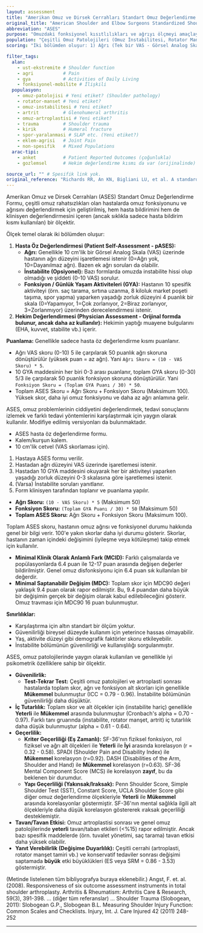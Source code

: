 ```yaml
---
layout: assessment
title: "Amerikan Omuz ve Dirsek Cerrahları Standart Omuz Değerlendirme Formu" # Türkçe'ye çevrilmiş başlık
original_title: "American Shoulder and Elbow Surgeons Standardized Shoulder Assessment Form"
abbreviation: "ASES"
purpose: "Omuzdaki fonksiyonel kısıtlılıkları ve ağrıyı ölçmeyi amaçlayan, duruma özgü bir ölçektir."
population: "Çeşitli Omuz Patolojileri (Omuz İnstabilitesi, Rotator Manşet Hastalığı, Glenohumeral Artrit, Kırıklar, Omuz Artroplastisi, Travma)."
scoring: "İki bölümden oluşur: 1) Ağrı (Tek bir VAS - Görsel Analog Skala, 0-10) ve 2) Fonksiyon/GYA (10 madde, her biri 0-3 arası puanlanır). Toplam skor 100 puan üzerinden hesaplanır (Ağrı %50, Fonksiyon %50 ağırlıklı). Yüksek skor daha iyi durumu gösterir. Sadece hasta tarafından doldurulan kısmı (pASES) da sıklıkla kullanılır."

filter_tags:
  alan:
    - ust-ekstremite # Shoulder function
    - agri           # Pain
    - gya            # Activities of Daily Living
    - fonksiyonel-mobilite # İlişkili
  populasyon:
    - omuz-patolojisi # Yeni etiket? (Shoulder pathology)
    - rotator-manset # Yeni etiket?
    - omuz-instabilitesi # Yeni etiket?
    - artrit         # Glenohumeral arthritis
    - omuz-artroplastisi # Yeni etiket?
    - travma         # Shoulder trauma
    - kirik          # Humeral fracture
    - spor-yaralanmasi # SLAP etc. (Yeni etiket?)
    - eklem-agrisi   # Joint Pain
    - non-spesifik   # Mixed Populations
  arac-tipi:
    - anket          # Patient Reported Outcomes (çoğunlukla)
    - gozlemsel      # Hekim değerlendirme kısmı da var (orijinalinde)

source_url: "" # Spesifik link yok.
original_reference: "Richards RR, An KN, Bigliani LU, et al. A standardized method for the assessment of shoulder function. J Shoulder Elbow Surg. 1994 Nov-Dec;3(6):347-52." # Orijinal ASES formunu tanıtan makale.
---
```





Amerikan Omuz ve Dirsek Cerrahları (ASES) Standart Omuz Değerlendirme Formu, çeşitli omuz rahatsızlıkları olan hastalarda omuz fonksiyonunu ve ağrısını değerlendirmek için geliştirilmiş, hem hasta bildirimini hem de klinisyen değerlendirmesini içeren (ancak sıklıkla sadece hasta bildirim kısmı kullanılan) bir ölçektir.

Ölçek temel olarak iki bölümden oluşur:
1.  **Hasta Öz Değerlendirmesi (Patient Self-Assessment - pASES):**
    *   **Ağrı:** Genellikle 10 cm'lik bir Görsel Analog Skala (VAS) üzerinde hastanın ağrı düzeyini işaretlemesi istenir (0=Ağrı yok, 10=Dayanılmaz ağrı). Bazen ek ağrı soruları da olabilir.
    *   **İnstabilite (Opsiyonel):** Bazı formlarda omuzda instabilite hissi olup olmadığı ve şiddeti (0-10 VAS) sorulur.
    *   **Fonksiyon / Günlük Yaşam Aktiviteleri (GYA):** Hastanın 10 spesifik aktiviteyi (örn. saç tarama, sırtına uzanma, 8 kiloluk market poşeti taşıma, spor yapma) yaparken yaşadığı zorluk düzeyini 4 puanlık bir skala (0=Yapamıyor, 1=Çok zorlanıyor, 2=Biraz zorlanıyor, 3=Zorlanmıyor) üzerinden derecelendirmesi istenir.
2.  **Hekim Değerlendirmesi (Physician Assessment - Orijinal formda bulunur, ancak daha az kullanılır):** Hekimin yaptığı muayene bulgularını (EHA, kuvvet, stabilite vb.) içerir.

**Puanlama:** Genellikle sadece hasta öz değerlendirme kısmı puanlanır.
*   Ağrı VAS skoru (0-10) 5 ile çarpılarak 50 puanlık ağrı skoruna dönüştürülür (yüksek puan = az ağrı). Yani `Ağrı Skoru = (10 - VAS Skoru) * 5`.
*   10 GYA maddesinin her biri 0-3 arası puanlanır, toplam GYA skoru (0-30) 5/3 ile çarpılarak 50 puanlık fonksiyon skoruna dönüştürülür. Yani `Fonksiyon Skoru = (Toplam GYA Puanı / 30) * 50`.
*   Toplam ASES Skoru = Ağrı Skoru + Fonksiyon Skoru (Maksimum 100). Yüksek skor, daha iyi omuz fonksiyonu ve daha az ağrı anlamına gelir.

ASES, omuz problemlerinin ciddiyetini değerlendirmek, tedavi sonuçlarını izlemek ve farklı tedavi yöntemlerini karşılaştırmak için yaygın olarak kullanılır. Modifiye edilmiş versiyonları da bulunmaktadır.


*   ASES hasta öz değerlendirme formu.
*   Kalem/kurşun kalem.
*   10 cm'lik cetvel (VAS skorlaması için).


1.  Hastaya ASES formu verilir.
2.  Hastadan ağrı düzeyini VAS üzerinde işaretlemesi istenir.
3.  Hastadan 10 GYA maddesini okuyarak her bir aktiviteyi yaparken yaşadığı zorluk düzeyini 0-3 skalasına göre işaretlemesi istenir.
4.  (Varsa) İnstabilite soruları yanıtlanır.
5.  Form klinisyen tarafından toplanır ve puanlama yapılır.


*   **Ağrı Skoru:** `(10 - VAS Skoru) * 5` (Maksimum 50)
*   **Fonksiyon Skoru:** `(Toplam GYA Puanı / 30) * 50` (Maksimum 50)
*   **Toplam ASES Skoru:** Ağrı Skoru + Fonksiyon Skoru (Maksimum 100).


Toplam ASES skoru, hastanın omuz ağrısı ve fonksiyonel durumu hakkında genel bir bilgi verir. 100'e yakın skorlar daha iyi durumu gösterir. Skorlar, hastanın zaman içindeki değişimini (iyileşme veya kötüleşme) takip etmek için kullanılır.

*   **Minimal Klinik Olarak Anlamlı Fark (MCID):** Farklı çalışmalarda ve popülasyonlarda 6.4 puan ile 12-17 puan arasında değişen değerler bildirilmiştir. Genel omuz disfonksiyonu için 6.4 puan sık kullanılan bir değerdir.
*   **Minimal Saptanabilir Değişim (MDC):** Toplam skor için MDC90 değeri yaklaşık 9.4 puan olarak rapor edilmiştir. Bu, 9.4 puandan daha büyük bir değişimin gerçek bir değişim olarak kabul edilebileceğini gösterir. Omuz travması için MDC90 16 puan bulunmuştur.

**Sınırlılıklar:**
*   Karşılaştırma için altın standart bir ölçüm yoktur.
*   Güvenilirliği bireysel düzeyde kullanım için yeterince hassas olmayabilir.
*   Yaş, aktivite düzeyi gibi demografik faktörler skoru etkileyebilir.
*   İnstabilite bölümünün güvenilirliği ve kullanışlılığı sorgulanmıştır.


ASES, omuz patolojilerinde yaygın olarak kullanılan ve genellikle iyi psikometrik özelliklere sahip bir ölçektir.

*   **Güvenilirlik:**
    *   **Test-Tekrar Test:** Çeşitli omuz patolojileri ve artroplasti sonrası hastalarda toplam skor, ağrı ve fonksiyon alt skorları için genellikle **Mükemmel** bulunmuştur (ICC = 0.79 - 0.96). İnstabilite bölümünün güvenilirliği daha düşüktür.
*   **İç Tutarlılık:** Toplam skor ve alt ölçekler için (instabilite hariç) genellikle **Yeterli** ile **Mükemmel** arasında bulunmuştur (Cronbach's alpha = 0.70 - 0.97). Farklı tanı gruarında (instabilite, rotator manşet, artrit) iç tutarlılık daha düşük bulunmuştur (alpha = 0.61 - 0.64).
*   **Geçerlilik:**
    *   **Kriter Geçerliliği (Eş Zamanlı):** SF-36'nın fiziksel fonksiyon, rol fiziksel ve ağrı alt ölçekleri ile **Yeterli** ile **İyi** arasında korelasyon (r = 0.32 - 0.58). SPADI (Shoulder Pain and Disability Index) ile **Mükemmel** korelasyon (r=0.92). DASH (Disabilities of the Arm, Shoulder and Hand) ile **Mükemmel** korelasyon (r=0.63). SF-36 Mental Component Score (MCS) ile korelasyon **zayıf**, bu da beklenen bir durumdur.
    *   **Yapı Geçerliliği (Yakınsak/Iraksak):** Penn Shoulder Score, Simple Shoulder Test (SST), Constant Score, UCLA Shoulder Score gibi diğer omuz değerlendirme ölçekleriyle **Yeterli** ile **Mükemmel** arasında korelasyonlar göstermiştir. SF-36'nın mental sağlıkla ilgili alt ölçekleriyle daha düşük korelasyon göstererek ıraksak geçerliliği desteklemiştir.
*   **Tavan/Tavan Etkisi:** Omuz artroplastisi sonrası ve genel omuz patolojilerinde **yeterli** tavan/taban etkileri (<%15) rapor edilmiştir. Ancak bazı spesifik maddelerde (örn. tuvalet yönetimi, saç tarama) tavan etkisi daha yüksek olabilir.
*   **Yanıt Verebilirlik (Değişime Duyarlılık):** Çeşitli cerrahi (artroplasti, rotator manşet tamiri vb.) ve konservatif tedaviler sonrası değişimi saptamada **büyük** etki büyüklükleri (ES veya SRM = 0.86 - 3.53) göstermiştir.


(Metinde listelenen tüm bibliyografya buraya eklenebilir.)
Angst, F. et. al. (2008). Responsiveness of six outcome assessment instruments in total shoulder arthroplasty. Arthritis & Rheumatism: Arthritis Care & Research, 59(3), 391-398.
... (diğer tüm referanslar) ...
Shoulder Trauma (Slobogean, 2011): Slobogean G.P., Slobogean B.L. Measuring Shoulder Injury Function: Common Scales and Checklists. Injury, Int. J. Care Injured 42 (2011) 248-252

---